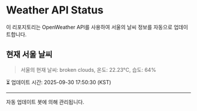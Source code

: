 
# Weather API Status

이 리포지토리는 OpenWeather API를 사용하여 서울의 날씨 정보를 자동으로 업데이트합니다.

## 현재 서울 날씨
> 서울의 현재 날씨: broken clouds, 온도: 22.23°C, 습도: 64%

⏳ 업데이트 시간: 2025-09-30 17:50:30 (KST)

---
자동 업데이트 봇에 의해 관리됩니다.
